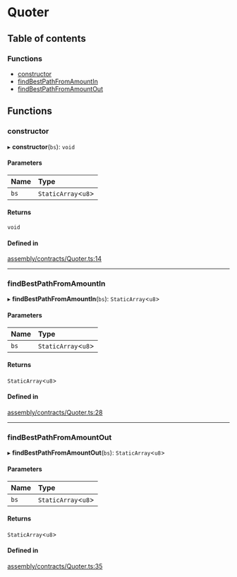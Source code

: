 # Quoter

## Table of contents

### Functions

- [constructor](Quoter.md#constructor)
- [findBestPathFromAmountIn](Quoter.md#findbestpathfromamountin)
- [findBestPathFromAmountOut](Quoter.md#findbestpathfromamountout)

## Functions

### constructor

▸ **constructor**(`bs`): `void`

#### Parameters

| Name | Type |
| :------ | :------ |
| `bs` | `StaticArray`<`u8`\> |

#### Returns

`void`

#### Defined in

[assembly/contracts/Quoter.ts:14](https://github.com/dusaprotocol/v2.1/blob/0058e1c/assembly/contracts/Quoter.ts#L14)

___

### findBestPathFromAmountIn

▸ **findBestPathFromAmountIn**(`bs`): `StaticArray`<`u8`\>

#### Parameters

| Name | Type |
| :------ | :------ |
| `bs` | `StaticArray`<`u8`\> |

#### Returns

`StaticArray`<`u8`\>

#### Defined in

[assembly/contracts/Quoter.ts:28](https://github.com/dusaprotocol/v2.1/blob/0058e1c/assembly/contracts/Quoter.ts#L28)

___

### findBestPathFromAmountOut

▸ **findBestPathFromAmountOut**(`bs`): `StaticArray`<`u8`\>

#### Parameters

| Name | Type |
| :------ | :------ |
| `bs` | `StaticArray`<`u8`\> |

#### Returns

`StaticArray`<`u8`\>

#### Defined in

[assembly/contracts/Quoter.ts:35](https://github.com/dusaprotocol/v2.1/blob/0058e1c/assembly/contracts/Quoter.ts#L35)
